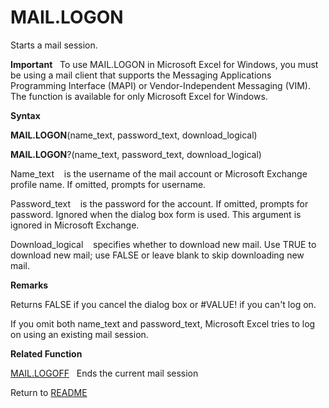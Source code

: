 # MAIL.LOGON

Starts a mail session.

**Important**&nbsp;&nbsp;&nbsp;To use MAIL.LOGON in Microsoft Excel for
Windows, you must be using a mail client that supports the Messaging
Applications Programming Interface (MAPI) or Vendor-Independent
Messaging (VIM). The function is available for only Microsoft Excel for
Windows.

**Syntax**

**MAIL.LOGON**(name\_text, password\_text, download\_logical)

**MAIL.LOGON**?(name\_text, password\_text, download\_logical)

Name\_text&nbsp;&nbsp;&nbsp;&nbsp;is the username of the mail account or
Microsoft Exchange profile name. If omitted, prompts for username.

Password\_text&nbsp;&nbsp;&nbsp;&nbsp;is the password for the account.
If omitted, prompts for password. Ignored when the dialog box form is
used. This argument is ignored in Microsoft Exchange.

Download\_logical&nbsp;&nbsp;&nbsp;&nbsp;specifies whether to download
new mail. Use TRUE to download new mail; use FALSE or leave blank to
skip downloading new mail.

**Remarks**

Returns FALSE if you cancel the dialog box or \#VALUE\! if you can't log
on.

If you omit both name\_text and password\_text, Microsoft Excel tries to
log on using an existing mail session.

**Related Function**

[MAIL.LOGOFF](MAIL.LOGOFF.md)&nbsp;&nbsp;&nbsp;Ends the current mail session



Return to [README](README.md#M)

